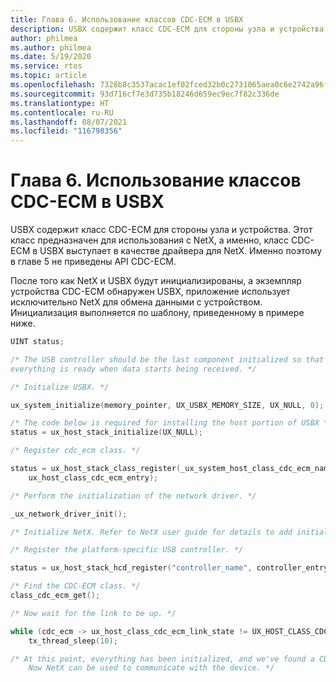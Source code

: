 ```yaml
---
title: Глава 6. Использование классов CDC-ECM в USBX
description: USBX содержит класс CDC-ECM для стороны узла и устройства. Этот класс предназначен для использования с NetX, а именно, класс CDC-ECM в USBX выступает в качестве драйвера для NetX. Именно поэтому в главе 5 не приведены API CDC-ECM.
author: philmea
ms.author: philmea
ms.date: 5/19/2020
ms.service: rtos
ms.topic: article
ms.openlocfilehash: 7328b8c3537acac1ef02fced32b0c2731065aea0c6e2742a96f0644e9a8045f0
ms.sourcegitcommit: 93d716cf7e3d735b18246d659ec9ec7f82c336de
ms.translationtype: HT
ms.contentlocale: ru-RU
ms.lasthandoff: 08/07/2021
ms.locfileid: "116798356"
---
```

# <a name="chapter-6---usbx-cdc-ecm-class-usage"></a>Глава 6. Использование классов CDC-ECM в USBX

USBX содержит класс CDC-ECM для стороны узла и устройства. Этот класс предназначен для использования с NetX, а именно, класс CDC-ECM в USBX выступает в качестве драйвера для NetX. Именно поэтому в главе 5 не приведены API CDC-ECM.

После того как NetX и USBX будут инициализированы, а экземпляр устройства CDC-ECM обнаружен USBX, приложение использует исключительно NetX для обмена данными с устройством. Инициализация выполняется по шаблону, приведенному в примере ниже.

```c
UINT status;

/* The USB controller should be the last component initialized so that
everything is ready when data starts being received. */

/* Initialize USBX. */

ux_system_initialize(memory_pointer, UX_USBX_MEMORY_SIZE, UX_NULL, 0);

/* The code below is required for installing the host portion of USBX */
status = ux_host_stack_initialize(UX_NULL);

/* Register cdc_ecm class. */

status = ux_host_stack_class_register(_ux_system_host_class_cdc_ecm_name,
    ux_host_class_cdc_ecm_entry);

/* Perform the initialization of the network driver. */

_ux_network_driver_init();

/* Initialize NetX. Refer to NetX user guide for details to add initialization code. */

/* Register the platform-specific USB controller. */

status = ux_host_stack_hcd_register("controller_name", controller_entry, param1, param2);

/* Find the CDC-ECM class. */
class_cdc_ecm_get();

/* Now wait for the link to be up. */

while (cdc_ecm -> ux_host_class_cdc_ecm_link_state != UX_HOST_CLASS_CDC_ECM_LINK_STATE_UP)
    tx_thread_sleep(10);

/* At this point, everything has been initialized, and we've found a CDC-ECM device.
    Now NetX can be used to communicate with the device. */
```
